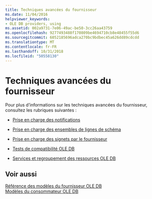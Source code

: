 ```yaml
---
title: Techniques avancées du fournisseur
ms.date: 11/04/2016
helpviewer_keywords:
- OLE DB providers, using
ms.assetid: 002a9731-7e06-49ac-be50-3cc26aa43759
ms.openlocfilehash: 9277493488f170809be4694710cb8e48455f55d6
ms.sourcegitcommit: 6052185696adca270bc9bdbec45a626dd89cdcdd
ms.translationtype: MT
ms.contentlocale: fr-FR
ms.lasthandoff: 10/31/2018
ms.locfileid: "50558130"
---
```

# <a name="advanced-provider-techniques"></a>Techniques avancées du fournisseur

Pour plus d’informations sur les techniques avancées du fournisseur, consultez les rubriques suivantes :

- [Prise en charge des notifications](../../data/oledb/supporting-notifications.md)

- [Prise en charge des ensembles de lignes de schéma](../../data/oledb/supporting-schema-rowsets.md)

- [Prise en charge des signets par le fournisseur](../../data/oledb/provider-support-for-bookmarks.md)

- [Tests de compatibilité OLE DB](../../data/oledb/passing-ole-db-conformance-tests.md)

- [Services et regroupement des ressources OLE DB](../../data/oledb/ole-db-resource-pooling-and-services.md)

## <a name="see-also"></a>Voir aussi

[Référence des modèles du fournisseur OLE DB](../../data/oledb/ole-db-provider-templates-reference.md)<br/>
[Modèles du consommateur OLE DB](../../data/oledb/ole-db-consumer-templates-cpp.md)